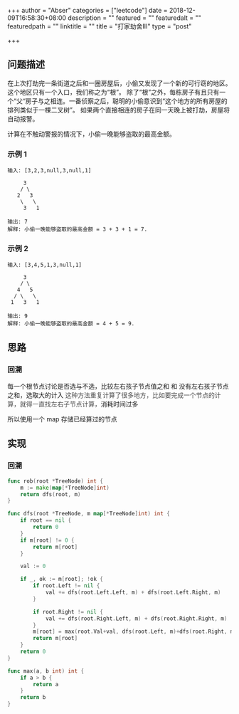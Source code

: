 +++
author = "Abser"
categories = ["leetcode"]
date = 2018-12-09T16:58:30+08:00
description = ""
featured = ""
featuredalt = ""
featuredpath = ""
linktitle = ""
title = "打家劫舍III"
type = "post"

+++

## 问题描述

在上次打劫完一条街道之后和一圈房屋后，小偷又发现了一个新的可行窃的地区。这个地区只有一个入口，我们称之为“根”。 除了“根”之外，每栋房子有且只有一个“父“房子与之相连。一番侦察之后，聪明的小偷意识到“这个地方的所有房屋的排列类似于一棵二叉树”。 如果两个直接相连的房子在同一天晚上被打劫，房屋将自动报警。

计算在不触动警报的情况下，小偷一晚能够盗取的最高金额。

### __示例 1__

```
输入: [3,2,3,null,3,null,1]

     3
    / \
   2   3
    \   \ 
     3   1

输出: 7 
解释: 小偷一晚能够盗取的最高金额 = 3 + 3 + 1 = 7.
```

### __示例 2__

```
输入: [3,4,5,1,3,null,1]

     3
    / \
   4   5
  / \   \ 
 1   3   1

输出: 9
解释: 小偷一晚能够盗取的最高金额 = 4 + 5 = 9.
```

## 思路

### 回溯
每一个根节点讨论是否选与不选，比较左右孩子节点值之和 和 没有左右孩子节点之和，选取大的计入
<span data-type="color" style="color:rgb(73, 73, 73)"><span data-type="background" style="background-color:rgb(255, 255, 255)">这种方法重复计算了很多地方，比如要完成一个节点的计算，就得一直找左右子节点计算，</span></span>消耗时间过多

所以使用一个 map 存储已经算过的节点

## 实现

### 回溯

```go
func rob(root *TreeNode) int {
	m := make(map[*TreeNode]int)
	return dfs(root, m)
}

func dfs(root *TreeNode, m map[*TreeNode]int) int {
	if root == nil {
		return 0
	}
	if m[root] != 0 {
		return m[root]
	}

	val := 0

	if _, ok := m[root]; !ok {
		if root.Left != nil {
			val += dfs(root.Left.Left, m) + dfs(root.Left.Right, m)
		}

		if root.Right != nil {
			val += dfs(root.Right.Left, m) + dfs(root.Right.Right, m)
		}
		m[root] = max(root.Val+val, dfs(root.Left, m)+dfs(root.Right, m))
		return m[root]
	}
	return 0
}

func max(a, b int) int {
	if a > b {
		return a
	}
	return b
}
```
### 

